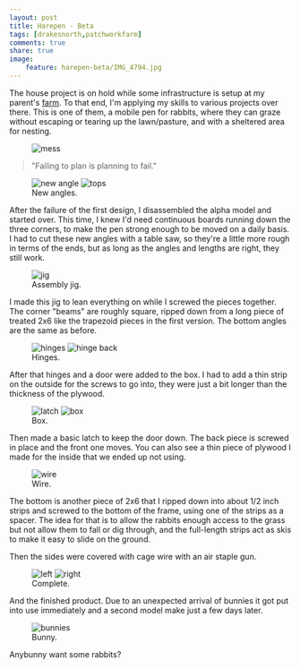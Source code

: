 ```yaml
---
layout: post
title: Harepen - Beta
tags: [drakesnorth,patchworkfarm]
comments: true
share: true
image:
    feature: harepen-beta/IMG_4794.jpg
---
```

The house project is on hold while some infrastructure is setup at my parent's [farm](http://patchworkfamilyfarm.com). To that end, I'm applying my skills to various projects over there. This is one of them, a mobile pen for rabbits, where they can graze without escaping or tearing up the lawn/pasture, and with a sheltered area for nesting.

<figure>
<img src="{{site.url}}/images/harepen-beta/IMG_4697.jpg" title="mess" alt="mess" />
</figure>

> "Failing to plan is planning to fail."

<!--more-->

<figure class="half">
<img src="{{site.url}}/images/harepen-beta/IMG_4696.jpg" title="new angle" alt="new angle" />
<img src="{{site.url}}/images/harepen-beta/IMG_4786.jpg" title="tops" alt="tops" />
<figcaption>New angles.</figcaption>
</figure>

After the failure of the first design, I disassembled the alpha model and started over. This time, I knew I'd need continuous boards running down the three corners, to make the pen strong enough to be moved on a daily basis. I had to cut these new angles with a table saw, so they're a little more rough in terms of the ends, but as long as the angles and lengths are right, they still work.

<figure>
<img src="{{site.url}}/images/harepen-beta/IMG_4698.jpg" title="jig" alt="jig" />
<figcaption>Assembly jig.</figcaption>
</figure>

I made this jig to lean everything on while I screwed the pieces together. The corner "beams" are roughly square, ripped down from a long piece of treated 2x6 like the trapezoid pieces in the first version. The bottom angles are the same as before.

<figure class="half">
<img src="{{site.url}}/images/harepen-beta/IMG_4766.jpg" title="hinges" alt="hinges" />
<img src="{{site.url}}/images/harepen-beta/IMG_4775.jpg" title="hinge back" alt="hinge back" />
<figcaption>Hinges.</figcaption>
</figure>

After that hinges and a door were added to the box. I had to add a thin strip on the outside for the screws to go into, they were just a bit longer than the thickness of the plywood.

<figure class="half">
<img src="{{site.url}}/images/harepen-beta/IMG_4771.jpg" title="latch" alt="latch" />
<img src="{{site.url}}/images/harepen-beta/IMG_4790.jpg" title="box" alt="box" />
<figcaption>Box.</figcaption>
</figure>

Then made a basic latch to keep the door down. The back piece is screwed in place and the front one moves. You can also see a thin piece of plywood I made for the inside that we ended up not using.

<figure>
<img src="{{site.url}}/images/harepen-beta/IMG_4784.jpg" title="wire" alt="wire" />
<figcaption>Wire.</figcaption>
</figure>

The bottom is another piece of 2x6 that I ripped down into about 1/2 inch strips and screwed to the bottom of the frame, using one of the strips as a spacer. The idea for that is to allow the rabbits enough access to the grass but not allow them to fall or dig through, and the full-length strips act as skis to make it easy to slide on the ground.

Then the sides were covered with cage wire with an air staple gun.

<figure class="half">
<img src="{{site.url}}/images/harepen-beta/IMG_4788.jpg" title="left" alt="left" />
<img src="{{site.url}}/images/harepen-beta/IMG_4789.jpg" title="right" alt="right" />
<figcaption>Complete.</figcaption>
</figure>

And the finished product. Due to an unexpected arrival of bunnies it got put into use immediately and a second model make just a few days later.

<figure>
<img src="{{site.url}}/images/harepen-beta/IMG_4794.jpg" title="bunnies" alt="bunnies" />
<figcaption>Bunny.</figcaption>
</figure>

Anybunny want some rabbits?



